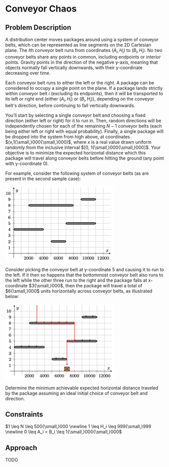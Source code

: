 # Conveyor Chaos

## Problem Description

A distribution center moves packages around using a system of conveyor belts, which can be represented as line segments on the 2D Cartesian plane. The $i\text{th}$ conveyor belt runs from coordinates $(A_i,H_i)$ to $(B_i,H_i)$. No two conveyor belts share any points in common, including endpoints or interior points. Gravity points in the direction of the negative y-axis, meaning that objects normally fall vertically downwards, with their y-coordinate decreasing over time.

Each conveyor belt runs to either the left or the right. A package can be considered to occupy a single point on the plane. If a package lands strictly within conveyor belt $i$ (excluding its endpoints), then it will be transported to its left or right end (either $(A_i,H_i)$ or $(B_i,H_i)$), depending on the conveyor belt's direction, before continuing to fall vertically downwards.

You'll start by selecting a single conveyor belt and choosing a fixed direction (either left or right) for it to run in. Then, random directions will be independently chosen for each of the remaining $N-1$ conveyor belts (each being either left or right with equal probability). Finally, a single package will be dropped into the system from high above, at coordinates $(x,1{\small,}000{\small,}000)$, where $x$ is a real value drawn uniform randomly from the inclusive interval $[0, 1{\small,}000{\small,}000]$. Your objective is to minimize the expected horizontal distance which this package will travel along conveyor belts before hitting the ground (any point with y-coordinate $0$).

For example, consider the following system of conveyor belts (as are present in the second sample case):

![system](images/system.png)

Consider picking the conveyor belt at y-coordinate $5$ and causing it to run to the left. If it then so happens that the bottommost conveyor belt also runs to the left while the other three run to the right and the package falls at x-coordinate $3{\small,}000$, then the package will travel a total of $6{\small,}000$ units horizontally across conveyor belts, as illustrated below:

![annotated system](images/annotated%20system.png)

Determine the minimum achievable expected horizontal distance traveled by the package assuming an ideal initial choice of conveyor belt and direction.

## Constraints

$1 \leq N \leq 500{\small,}000 \newline 1 \leq H_i \leq 999{\small,}999 \newline 0 \leq A_i < B_i \leq 1{\small,}000{\small,}000$

## Approach

TODO